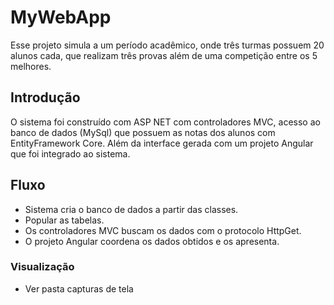 # MyWebApp
Esse projeto simula a um período acadêmico, onde três turmas possuem 20 alunos cada,
que realizam três provas além de uma competição entre os 5 melhores.

## Introdução
O sistema foi construído com ASP NET com controladores MVC,
acesso ao banco de dados (MySql) que possuem as notas dos alunos com EntityFramework Core. 
Além da interface gerada com um projeto Angular que foi integrado ao sistema.

## Fluxo
* Sistema cria o banco de dados a partir das classes.
* Popular as tabelas.
* Os controladores MVC buscam os dados com o protocolo HttpGet.
* O projeto Angular coordena os dados obtidos e os apresenta.

### Visualização
* Ver pasta capturas de tela
